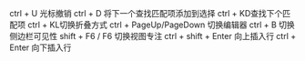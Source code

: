 ctrl + U 光标撤销
ctrl + D 将下一个查找匹配项添加到选择
ctrl + KD查找下个匹配项
ctrl + KL切换折叠方式
ctrl + PageUp/PageDown 切换编辑器
ctrl + B 切换侧边栏可见性
shift + F6 / F6 切换视图专注
ctrl + shift + Enter 向上插入行
ctrl + Enter 向下插入行